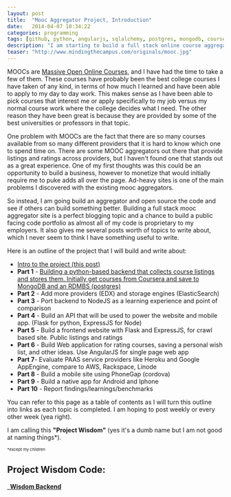 ```yaml
---
layout: post
title:  "Mooc Aggregator Project, Introduction"
date:   2014-04-07 10:34:22
categories: programming
tags: [github, python, angularjs, sqlalchemy, postgres, mongodb, coursera]
description: "I am starting to build a full stack online course aggregator and rating site, but I am going to open it up to github."
teaser: "http://www.mindingthecampus.com/originals/mooc.jpg"
---
```


MOOCs are [Massive Open Online Courses](http://en.wikipedia.org/wiki/Massive_open_online_course), and I have had the time to take a few of them. These courses have probably been the best college courses I have taken of any kind, in terms of how much I learned and have been able to apply to my day to day work.  This makes sense as I have been able to pick courses that interest me or apply specifically to my job versus my normal course work where the college decides what I need. The other reason they have been great is because they are provided by some of the best universities or professors in that topic.  

<!--more-->

One problem with MOOCs are the fact that there are so many courses available from so many different providers that it is hard to know which one to spend time on.  There are some MOOC aggregators out there that provide listings and ratings across providers, but I haven't found one that stands out as a great experience.  One of my first thoughts was this could be an opportunity to build a business, however to monetize that would initially require me to puke adds all over the page. Ad-heavy sites is one of the main problems I discovered with the existing mooc aggregators.

So instead, I am going build an aggregator and open source the code and see if others can build something better. Building a full stack mooc aggregator site is a perfect blogging topic and a chance to build a public facing code portfolio as almost all of my code is proprietary to my employers. It also gives me several posts worth of topics to write about, which I never seem to think I have something useful to write.

Here is an outline of the project that I will build and write about:

- [Intro to the project (this post)](/post/full_stack_mooc_application_intro/)
- **Part 1** - [Building a python-based backend that collects course listings and stores them. Initially get courses from Coursera and save to MongoDB and an RDMBS (postgres)](/post/full_stack_mooc_app_part_1_python_backend/)
- **Part 2** - Add more providers (EDX) and storage engines (ElasticSearch)
- **Part 3** - Port backend to NodeJS as a learning experience and point of comparison
- **Part 4** - Build an API that will be used to power the website and mobile app. (Flask for python, ExpressJS for Node)
- **Part 5** - Build a frontend website with Flask and ExpressJS, for crawl based site. Public listings and ratings
- **Part 6** - Build Web application for rating courses, saving a personal wish list, and other ideas. Use AngularJS for single page web app
- **Part 7**- Evaluate PAAS service providers like Heroku and Google AppEngine, compare to AWS, Rackspace, Linode
- **Part 8** - Build a mobile site using PhoneGap (cordova)
- **Part 9** - Build a native app for Android and Iphone
- **Part 10** - Report findings/learnings/benchmarks

You can refer to this page as a table of contents as I will turn this outline into links as each topic is completed.  I am hoping to post weekly or every other week (yea right). 

I am calling this **"Project Wisdom"** (yes it's a dumb name but I am not good at naming things*).

<span style="font-size: 7pt">*except my children</span>


## Project Wisdom Code:

**<a class="btn btn-large" href="http://www.github.com/brettdanger"><i class="fa fa-github" target="_blank"></i>&nbsp;&nbsp;Wisdom Backend</a>**


